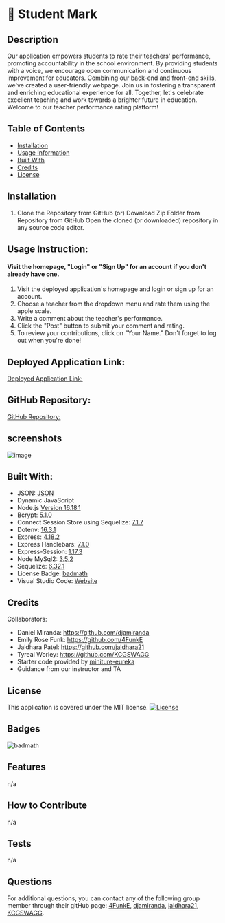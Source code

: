 # 🍎 Student Mark

## Description

Our application empowers students to rate their teachers' performance, promoting accountability in the school environment. By providing students with a voice, we encourage open communication and continuous improvement for educators. Combining our back-end and front-end skills, we've created a user-friendly webpage. Join us in fostering a transparent and enriching educational experience for all. Together, let's celebrate excellent teaching and work towards a brighter future in education. Welcome to our teacher performance rating platform!


## Table of Contents

- [Installation](#installation)
- [Usage Information](#usage-Information)
- [Built With](#Built-With)
- [Credits](#credits)
- [License](#license)

## Installation
1. Clone the Repository from GitHub 
(or) Download Zip Folder from Repository from GitHub
Open the cloned (or downloaded) repository in any source code editor.


## Usage Instruction: 

#### Visit the homepage, "Login" or "Sign Up" for an account if you don't already have one.
1. Visit the deployed application's homepage and login or sign up for an account.
2. Choose a teacher from the dropdown menu and rate them using the apple scale.
3. Write a comment about the teacher's performance.
4. Click the "Post" button to submit your comment and rating.
5. To review your contributions, click on "Your Name." Don't forget to log out when you're done!

## Deployed Application Link:
[Deployed Application Link:]()

## GitHub Repository:
[GitHub Repository:]()

## screenshots
![image](https://github.com/4FunkE/student-marks/assets/129568159/57ddd46c-35bf-486d-9f1a-c0901efaf50d)

## Built With:
- JSON:[ JSON](https://www.npmjs.com/package/json)
- Dynamic JavaScript
- Node.js [Version 16.18.1](https://nodejs.org/en/blog/release/v16.18.1/)
- Bcrypt: [5.1.0](https://www.npmjs.com/package/bcrypt)
- Connect Session Store using Sequelize: [7.1.7](https://www.npmjs.com/package/connect-session-sequelize)
- Dotenv: [16.3.1](https://www.npmjs.com/package/dotenv)
- Express: [4.18.2](https://www.npmjs.com/package/express)
- Express Handlebars: [7.1.0](https://www.npmjs.com/package/express-handlebars)
- Express-Session: [1.17.3](https://www.npmjs.com/package/express-session)
- Node MySql2: [3.5.2](https://www.npmjs.com/package/mysql2)
- Sequelize: [6.32.1](https://www.npmjs.com/package/sequelize)
- License Badge: [badmath](https://img.shields.io/github/languages/top/lernantino/badmath)
- Visual Studio Code: [Website](https://code.visualstudio.com/)

## Credits

Collaborators:
- Daniel Miranda: https://github.com/djamiranda
- Emily Rose Funk: https://github.com/4FunkE
- Jaldhara Patel: https://github.com/jaldhara21
- Tyreal Worley: https://github.com/KCGSWAGG
- Starter code provided by [miniture-eureka](https://github.com/coding-boot-camp/miniature-eureka)
- Guidance from our instructor and TA

## License

This application is covered under the MIT license. [![License](https://img.shields.io/badge/License-MIT-blue.svg)](https://opensource.org/licenses/MIT)

## Badges

![badmath](https://img.shields.io/github/languages/top/lernantino/badmath)

## Features

n/a

## How to Contribute

n/a

## Tests

n/a

## Questions
  For additional questions, you can contact any of the following group member through their gitHub page: [4FunkE](https://github.com/4FunkE), [djamiranda](https://github.com/djamiranda), [jaldhara21](https://github.com/jaldhara21), [KCGSWAGG](https://github.com/KCGSWAGG).